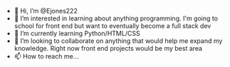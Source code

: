 - 👋 Hi, I’m @Ejones222
- 👀 I’m interested in learning about anything programming. I'm going to school for front end but want to eventually become a full stack dev
- 🌱 I’m currently learning Python/HTML/CSS
- 💞️ I’m looking to collaborate on anything that would help me expand my knowledge. Right now front end projects would be my best area
- 📫 How to reach me...

<!---
Ejones222/Ejones222 is a ✨ special ✨ repository because its `README.md` (this file) appears on your GitHub profile.
You can click the Preview link to take a look at your changes.
--->
